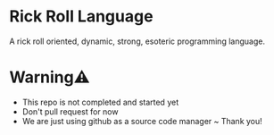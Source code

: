 # Rick Roll Language
A rick roll oriented, dynamic, strong, esoteric programming language.
# Warning⚠
- This repo is not completed and started yet
- Don't pull request for now
- We are just using github as a source code manager
~ Thank you!
